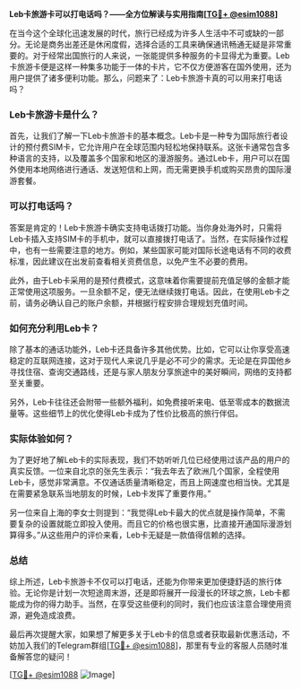 **Leb卡旅游卡可以打电话吗？——全方位解读与实用指南[[TG💪+ @esim1088](https://t.me/s/esim1088)]**

在当今这个全球化迅速发展的时代，旅行已经成为许多人生活中不可或缺的一部分。无论是商务出差还是休闲度假，选择合适的工具来确保通讯畅通无疑是非常重要的。对于经常出国旅行的人来说，一张能提供多种服务的卡显得尤为重要。Leb卡旅游卡便是这样一种集多功能于一体的卡片，它不仅方便游客在国外使用，还为用户提供了诸多便利功能。那么，问题来了：Leb卡旅游卡真的可以用来打电话吗？

### Leb卡旅游卡是什么？

首先，让我们了解一下Leb卡旅游卡的基本概念。Leb卡是一种专为国际旅行者设计的预付费SIM卡，它允许用户在全球范围内轻松地保持联系。这张卡通常包含多种语言的支持，以及覆盖多个国家和地区的漫游服务。通过Leb卡，用户可以在国外使用本地网络进行通话、发送短信和上网，而无需更换手机或购买昂贵的国际漫游套餐。

### 可以打电话吗？

答案是肯定的！Leb卡旅游卡确实支持电话拨打功能。当你身处海外时，只需将Leb卡插入支持SIM卡的手机中，就可以直接拨打电话了。当然，在实际操作过程中，也有一些需要注意的地方。例如，某些国家可能对国际长途电话有不同的收费标准，因此建议在出发前查看相关资费信息，以免产生不必要的费用。

此外，由于Leb卡采用的是预付费模式，这意味着你需要提前充值足够的金额才能正常使用这项服务。一旦余额不足，便无法继续拨打电话。因此，在使用Leb卡之前，请务必确认自己的账户余额，并根据行程安排合理规划充值时间。

### 如何充分利用Leb卡？

除了基本的通话功能外，Leb卡还具备许多其他优势。比如，它可以让你享受高速稳定的互联网连接，这对于现代人来说几乎是必不可少的需求。无论是在异国他乡寻找住宿、查询交通路线，还是与家人朋友分享旅途中的美好瞬间，网络的支持都至关重要。

另外，Leb卡往往还会附带一些额外福利，如免费接听来电、低至零成本的数据流量等。这些细节上的优化使得Leb卡成为了性价比极高的旅行伴侣。

### 实际体验如何？

为了更好地了解Leb卡的实际表现，我们不妨听听几位已经使用过该产品的用户的真实反馈。一位来自北京的张先生表示：“我去年去了欧洲几个国家，全程使用Leb卡，感觉非常满意。不仅通话质量清晰稳定，而且上网速度也相当快。尤其是在需要紧急联系当地朋友的时候，Leb卡发挥了重要作用。”

另一位来自上海的李女士则提到：“我觉得Leb卡最大的优点就是操作简单，不需要复杂的设置就能立即投入使用。而且它的价格也很实惠，比直接开通国际漫游划算得多。”从这些用户的评价来看，Leb卡无疑是一款值得信赖的选择。

### 总结

综上所述，Leb卡旅游卡不仅可以打电话，还能为你带来更加便捷舒适的旅行体验。无论你是计划一次短途周末游，还是即将展开一段漫长的环球之旅，Leb卡都能成为你的得力助手。当然，在享受这些便利的同时，我们也应该注意合理使用资源，避免造成浪费。

最后再次提醒大家，如果想了解更多关于Leb卡的信息或者获取最新优惠活动，不妨加入我们的Telegram群组[[TG💪+ @esim1088](https://t.me/s/esim1088)]，那里有专业的客服人员随时准备解答您的疑问！

[[TG💪+ @esim1088](https://t.me/s/esim1088) ![Image](https://i.postimg.cc/4NQfJmqS/Snipaste-2025-05-13-00-14-12.png)]